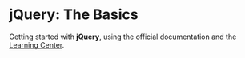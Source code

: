 # jQuery: The Basics

Getting started with <b>jQuery</b>, using the official documentation and the [Learning Center](https://learn.jquery.com/).
